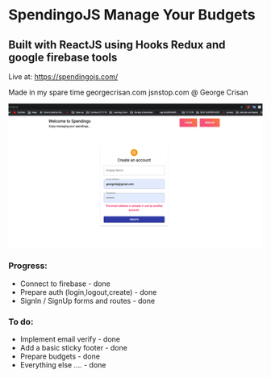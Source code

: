  # SpendingoJS Manage Your Budgets

## Built with ReactJS using Hooks Redux and google firebase tools

Live at: https://spendingojs.com/

Made in my spare time  georgecrisan.com  jsnstop.com @ George Crisan

![Test Image 1](demo/demo1.png)


### Progress:
- Connect to firebase  - done
- Prepare auth (login,logout,create) - done
- SignIn / SignUp forms and routes - done

### To do:
- Implement email verify - done
- Add a basic sticky footer - done 
- Prepare budgets - done
- Everything else .... - done
